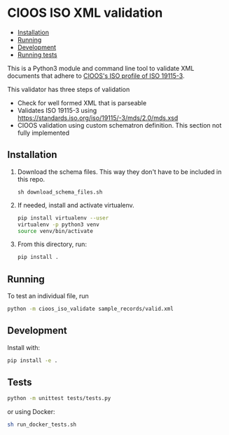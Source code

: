 # CIOOS ISO XML validation

- [Installation](#installation)
- [Running](#running)
- [Development](#development)
- [Running tests](#tests)

This is a Python3 module and command line tool to validate XML documents that adhere to [CIOOS's ISO profile of ISO 19115-3](https://cioosatlantic.ca/profile/).

This validator has three steps of validation

- Check for well formed XML that is parseable
- Validates ISO 19115-3 using <https://standards.iso.org/iso/19115/-3/mds/2.0/mds.xsd>
- CIOOS validation using custom schematron definition. This section not fully implemented

## Installation

1. Download the schema files. This way they don't have to be included in this repo.

   `sh download_schema_files.sh`

2. If needed, install and activate virtualenv.

   ```bash
   pip install virtualenv --user
   virtualenv -p python3 venv
   source venv/bin/activate
   ```

3. From this directory, run:

   ```bash
   pip install .
   ```

## Running

To test an individual file, run

```bash
python -m cioos_iso_validate sample_records/valid.xml
```

## Development

Install with:

```bash
pip install -e .
```

## Tests

```bash
python -m unittest tests/tests.py
```

or using Docker:

```bash
sh run_docker_tests.sh
```
